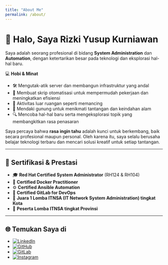 ```yaml
---
title: "About Me"
permalink: /about/
---
```


# 👋 Halo, Saya Rizki Yusup Kurniawan

Saya adalah seorang profesional di bidang **System Administration** dan **Automation**, dengan ketertarikan besar pada teknologi dan eksplorasi hal-hal baru.  

💻 **Hobi & Minat**  
- 🛠️ Mengutak-atik server dan membangun infrastruktur yang andal  
- 🤖 Membuat skrip otomatisasi untuk mempermudah pekerjaan dan meningkatkan efisiensi  
- 🎣 Aktivitas luar ruangan seperti memancing  
- 🗻 Mendaki gunung untuk menikmati tantangan dan keindahan alam  
- 🔍 Mencoba hal-hal baru serta mengeksplorasi topik yang membangkitkan rasa penasaran  

Saya percaya bahwa **rasa ingin tahu** adalah kunci untuk berkembang, baik secara profesional maupun personal. Oleh karena itu, saya selalu berusaha belajar teknologi terbaru dan mencari solusi kreatif untuk setiap tantangan.

---

## 📜 Sertifikasi & Prestasi

- 🎓 **Red Hat Certified System Administrator** (RH124 & RH104)  
- 🐳 **Certified Docker Practitioner**  
- ⚙️ **Certified Ansible Automation**  
- 🦊 **Certified GitLab for DevOps**  
- 🥇 **Juara 1 Lomba ITNSA (IT Network System Administration) tingkat Kota**  
- 🥉 **Peserta Lomba ITNSA tingkat Provinsi**

---

## 🌐 Temukan Saya di
- [![LinkedIn](https://img.shields.io/badge/LinkedIn-0A66C2?logo=linkedin&logoColor=white)](https://www.linkedin.com/in/rizki-yusup-kurniawan-0488b6320)
- [![GitHub](https://img.shields.io/badge/GitHub-181717?logo=github&logoColor=white)](https://github.com/Rizkiyusupk)
- [![GitLab](https://img.shields.io/badge/GitLab-FC6D26?logo=gitlab&logoColor=white)](https://gitlab.com/rizkiyusupk)
- [![Instagram](https://img.shields.io/badge/Instagram-E4405F?logo=instagram&logoColor=white)](https://www.instagram.com/ikiii736__)
